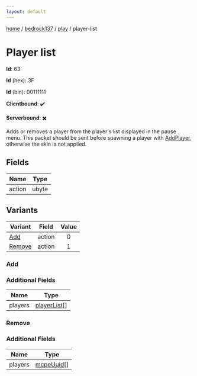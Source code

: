 ```yaml
---
layout: default
---
```


[home](/)  /  [bedrock137](/protocol/bedrock137)  /  [play](/protocol/bedrock137/play)  /  player-list

# Player list

**Id**: 63

**Id** (hex): 3F

**Id** (bin): 00111111

**Clientbound**: ✔️

**Serverbound**: ✖️

Adds or removes a player from the player's list displayed in the pause menu. This packet should be sent before spawning a player with [AddPlayer](#play_add-player), otherwise the skin is not applied.

## Fields

Name | Type
---|---
action | ubyte

## Variants

Variant | Field | Value
---|---|:---:
[Add](#add) | action | 0
[Remove](#remove) | action | 1

### Add

### Additional Fields

Name | Type
---|---
players | [playerList](/protocol/bedrock137/types/player-list)[]

### Remove

### Additional Fields

Name | Type
---|---
players | [mcpeUuid](/protocol/bedrock137/types/mcpe-uuid)[]
